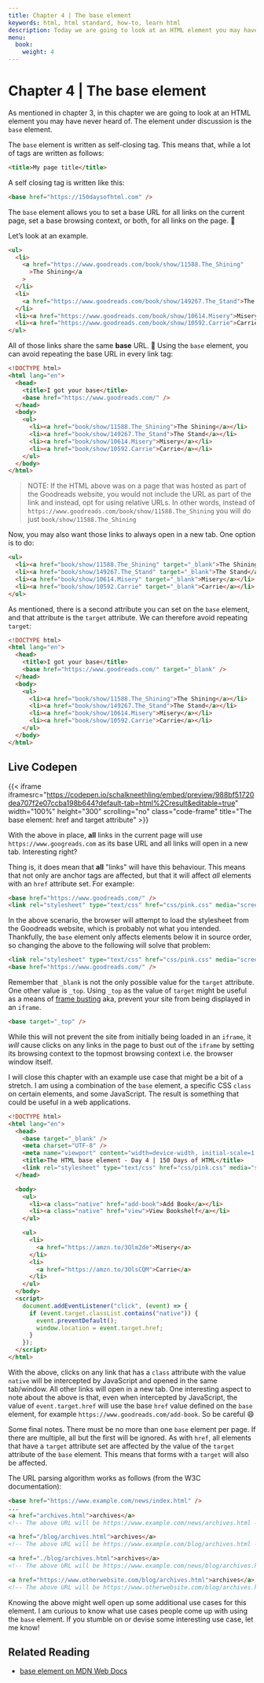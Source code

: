 ```yaml
---
title: Chapter 4 | The base element
keywords: html, html standard, how-to, learn html
description: Today we are going to look at an HTML element you may have never heard of, the base element.
menu:
  book:
    weight: 4
---
```


# Chapter 4 | The base element

As mentioned in chapter 3, in this chapter we are going to look at an HTML element you may have never heard of. The element under discussion is the `base` element.

The `base` element is written as self-closing tag. This means that, while a lot of tags are written as follows:

```html
<title>My page title</title>
```

A self closing tag is written like this:

```html
<base href="https://150daysofhtml.com" />
```

The `base` element allows you to set a base URL for all links on the current page, set a base browsing context, or both, for all links on the page. 🔗

Let’s look at an example.

```html
<ul>
  <li>
    <a href="https://www.goodreads.com/book/show/11588.The_Shining"
      >The Shining</a
    >
  </li>
  <li>
    <a href="https://www.goodreads.com/book/show/149267.The_Stand">The Stand</a>
  </li>
  <li><a href="https://www.goodreads.com/book/show/10614.Misery">Misery</a></li>
  <li><a href="https://www.goodreads.com/book/show/10592.Carrie">Carrie</a></li>
</ul>
```

All of those links share the same **base** URL. 🤔 Using the `base` element, you can avoid repeating the base URL in every link tag:

```html
<!DOCTYPE html>
<html lang="en">
  <head>
    <title>I got your base</title>
    <base href="https://www.goodreads.com/" />
  </head>
  <body>
    <ul>
      <li><a href="book/show/11588.The_Shining">The Shining</a></li>
      <li><a href="book/show/149267.The_Stand">The Stand</a></li>
      <li><a href="book/show/10614.Misery">Misery</a></li>
      <li><a href="book/show/10592.Carrie">Carrie</a></li>
    </ul>
  </body>
</html>
```

> NOTE: If the HTML above was on a page that was hosted as part of the Goodreads website, you would not include the URL as part of the link and instead, opt for using relative URLs. In other words, instead of `https://www.goodreads.com/book/show/11588.The_Shining` you will do just `book/show/11588.The_Shining`

Now, you may also want those links to always open in a new tab. One option is to do:

```html
<ul>
  <li><a href="book/show/11588.The_Shining" target="_blank">The Shining</a></li>
  <li><a href="book/show/149267.The_Stand" target="_blank">The Stand</a></li>
  <li><a href="book/show/10614.Misery" target="_blank">Misery</a></li>
  <li><a href="book/show/10592.Carrie" target="_blank">Carrie</a></li>
</ul>
```

As mentioned, there is a second attribute you can set on the `base` element, and that attribute is the `target` attribute. We can therefore avoid repeating `target`:

```html
<!DOCTYPE html>
<html lang="en">
  <head>
    <title>I got your base</title>
    <base href="https://www.goodreads.com/" target="_blank" />
  </head>
  <body>
    <ul>
      <li><a href="book/show/11588.The_Shining">The Shining</a></li>
      <li><a href="book/show/149267.The_Stand">The Stand</a></li>
      <li><a href="book/show/10614.Misery">Misery</a></li>
      <li><a href="book/show/10592.Carrie">Carrie</a></li>
    </ul>
  </body>
</html>
```

## Live Codepen

{{< iframe iframesrc="https://codepen.io/schalkneethling/embed/preview/988bf51720dea707f2e07ccba198b644?default-tab=html%2Cresult&editable=true" width="100%" height="300" scrolling="no" class="code-frame" title="The base element: href and target attribute" >}}

With the above in place, **all** links in the current page will use `https://www.googreads.com` as its base URL and all links will open in a new tab. Interesting right?

Thing is, it does mean that **all** "links" will have this behaviour. This means that not only are anchor tags are affected, but that it will affect _all_ elements with an `href` attribute set. For example:

```html
<base href="https://www.goodreads.com/" />
<link rel="stylesheet" type="text/css" href="css/pink.css" media="screen" />
```

In the above scenario, the browser will attempt to load the stylesheet from the Goodreads website, which is probably not what you intended. Thankfully, the `base` element only affects elements below it in source order, so changing the above to the following will solve that problem:

```html
<link rel="stylesheet" type="text/css" href="css/pink.css" media="screen" />
<base href="https://www.goodreads.com/" />
```

Remember that `_blank` is not the only possible value for the `target` attribute. One other value is `_top`. Using `_top` as the value of `target` might be useful as a means of [frame busting](https://en.wikipedia.org/wiki/Framekiller) aka, prevent your site from being displayed in an `iframe`.

```html
<base target="_top" />
```

While this will not prevent the site from initially being loaded in an `iframe`, it _will_ cause clicks on any links in the page to bust out of the `iframe` by setting its browsing context to the topmost browsing context i.e. the browser window itself.

I will close this chapter with an example use case that might be a bit of a stretch. I am using a combination of the `base` element, a specific CSS `class` on certain elements, and some JavaScript. The result is something that could be useful in a web applications.

```html
<!DOCTYPE html>
<html lang="en">
  <head>
    <base target="_blank" />
    <meta charset="UTF-8" />
    <meta name="viewport" content="width=device-width, initial-scale=1.0" />
    <title>The HTML base element - Day 4 | 150 Days of HTML</title>
    <link rel="stylesheet" type="text/css" href="css/pink.css" media="screen" />
  </head>

  <body>
    <ul>
      <li><a class="native" href="add-book">Add Book</a></li>
      <li><a class="native" href="view">View Bookshelf</a></li>
    </ul>

    <ul>
      <li>
        <a href="https://amzn.to/3Olm2de">Misery</a>
      </li>
      <li>
        <a href="https://amzn.to/3OlsCQM">Carrie</a>
      </li>
    </ul>
  </body>
  <script>
    document.addEventListener("click", (event) => {
      if (event.target.classList.contains("native")) {
        event.preventDefault();
        window.location = event.target.href;
      }
    });
  </script>
</html>
```

With the above, clicks on any link that has a `class` attribute with the value `native` will be intercepted by JavaScript and opened in the same tab/window. All other links will open in a new tab. One interesting aspect to note about the above is that, even when intercepted by JavaScript, the value of `event.target.href` will use the base `href` value defined on the `base` element, for example `https://www.goodreads.com/add-book`. So be careful 😄

Some final notes. There must be no more than one `base` element per page. If there are multiple, all but the first will be ignored. As with `href`, all elements that have a `target` attribute set are affected by the value of the `target` attribute of the `base` element. This means that forms with a `target` will also be affected.

The URL parsing algorithm works as follows (from the W3C documentation):

```html
<base href="https://www.example.com/news/index.html" />
...
<a href="archives.html">archives</a>
<!-- The above URL will be https://www.example.com/news/archives.html -->

<a href="/blog/archives.html">archives</a>
<!-- The above URL will be https://www.example.com/blog/archives.html -->

<a href="./blog/archives.html">archives</a>
<!-- The above URL will be https://www.example.com/news/blog/archives.html -->

<a href="https://www.otherwebsite.com/blog/archives.html">archives</a>
<!-- The above URL will be https://www.otherwebsite.com/blog/archives.html -->
```

Knowing the above might well open up some additional use cases for this element. I am curious to know what use cases people come up with using the `base` element. If you stumble on or devise some interesting use case, let me know!

## Related Reading

- [base element on MDN Web Docs](https://developer.mozilla.org/en-US/docs/Web/HTML/Element/base)

